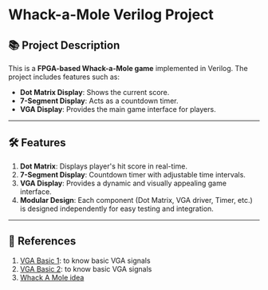 # Whack-a-Mole Verilog Project

## 📚 Project Description
This is a **FPGA-based Whack-a-Mole game** implemented in Verilog. The project includes features such as:
- **Dot Matrix Display**: Shows the current score.
- **7-Segment Display**: Acts as a countdown timer.
- **VGA Display**: Provides the main game interface for players.

---

## 🛠️ Features
1. **Dot Matrix**: Displays player's hit score in real-time.
2. **7-Segment Display**: Countdown timer with adjustable time intervals.
3. **VGA Display**: Provides a dynamic and visually appealing game interface.
4. **Modular Design**: Each component (Dot Matrix, VGA driver, Timer, etc.) is designed independently for easy testing and integration.

---

## 📖 References
1. [VGA Basic 1](https://www.youtube.com/watch?v=mR-eo7a4n5Q&t=101s): to know basic VGA signals
2. [VGA Basic 2](https://www.cnblogs.com/liujinggang/p/9690504.html): to know basic VGA signals
3. [Whack A Mole idea](https://blog.csdn.net/qq_43499622/article/details/100742468)

